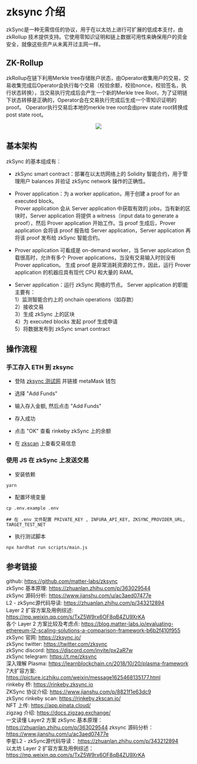 # zksync 介绍   
zkSync是一种无需信任的协议，用于在以太坊上进行可扩展的低成本支付，由 zkRollup 技术提供支持。它使用零知识证明和链上数据可用性来确保用户的资金安全，就像这些资产从未离开过主网一样。 

## ZK-Rollup
zkRollup在链下利用Merkle tree存储账户状态，由Operator收集用户的交易，交易收集完成后Operator会执行每个交易（校验余额，校验nonce，校验签名，执行状态转换），当交易执行完成后会产生一个新的Merkle tree Root，为了证明链下状态转移是正确的，Operator会在交易执行完成后生成一个零知识证明的proof。
Operator执行交易后本地的merkle tree root会由prev state root转换成post state root。  
<center><img src="https://github.com/Dapp-Learning-DAO/Dapp-Learning-Arsenal/blob/main/images/basic/30-zksync-layer2/zkrollup.png?raw=true" /></center>

## 基本架构

zkSync 的基本组成有：

- zkSync smart contract：部署在以太坊网络上的 Solidity 智能合约，用于管理用户 balances 并验证 zkSync network 操作的正确性。

- Prover application：为 a worker application，用于创建 a proof for an executed block。  
  Prover application 会从 Server application 中获取有效的 jobs，当有新的区块时，Server application 将提供 a witness（input data to generate a proof），然后 Prover application 开始工作。当 proof 生成后，Prover application 会将该 proof 报告给 Server application，Server application 再将该 proof 发布给 zkSync 智能合约。

- Prover application 可看成是 on-demand worker，当 Server application 负载很高时，允许有多个 Prover applications，当没有交易输入时则没有 Prover application。
生成 proof 是非常消耗资源的工作，因此，运行 Prover application 的机器应具有现代 CPU 和大量的 RAM。

- Server application：运行 zkSync 网络的节点。
Server application 的职能主要有：  
1）监测智能合约上的 onchain operations（如存款）  
2）接收交易  
3）生成 zkSync 上的区块  
4）为 executed blocks 发起 proof 生成申请  
5）将数据发布到 zkSync smart contract    

## 操作流程  
### 手工存入 ETH 到 zksync   
- 登陆 [zksync 测试网](https://wallet.zksync.io/?network=rinkeby)  并链接 metaMask 钱包  

- 选择 "Add Funds"   

- 输入存入金额, 然后点击 "Add Funds"  

- 存入成功  

- 点击 "OK" 查看 rinkeby zkSync 上的余额  

- 在 [zkscan](https://rinkeby.zkscan.io/) 上查看交易信息  

### 使用 JS 在 zkSync 上发送交易  
- 安装依赖 
```shell
yarn
``` 

- 配置环境变量  
```shell
cp .env.example .env

## 在 .env 文件配置 PRIVATE_KEY , INFURA_API_KEY, ZKSYNC_PROVIDER_URL, TARGET_TEST_NET
```

- 执行测试脚本  
```shell
npx hardhat run scripts/main.js
```

## 参考链接  
github: https://github.com/matter-labs/zksync  
zkSync 基本原理: https://zhuanlan.zhihu.com/p/363029544  
zkSync 源码分析: https://www.jianshu.com/u/ac3aed07477e  
L2 - zkSync源代码导读: https://zhuanlan.zhihu.com/p/343212894   
Layer 2 扩容方案及用例综述: https://mp.weixin.qq.com/s/TxZ5W9rx6OF8qB4ZU9XrKA   
各个 Layer 2 方案比较及考虑点:  https://blog.matter-labs.io/evaluating-ethereum-l2-scaling-solutions-a-comparison-framework-b6b2f410f955  
zkSync 官网: https://zksync.io/  
zkSync twitter: https://twitter.com/zksync  
zkSync discord: https://discord.com/invite/px2aR7w  
zkSync telegram: https://t.me/zksync  
深入理解 Plasma: https://learnblockchain.cn/2018/10/20/plasma-framework   
7大扩容方案: https://picture.iczhiku.com/weixin/message1625468135177.html  
rinkeby 桥:  https://rinkeby.zksync.io  
ZKSync 协议介绍: https://www.jianshu.com/p/8821f1e63dc9  
zkSync rinkeby scan: https://rinkeby.zkscan.io/  
NFT 上传: https://app.pinata.cloud/  
zigzag 介绍:  https://docs.zigzag.exchange/  
一文读懂 Layer2 方案 zkSync 基本原理：https://zhuanlan.zhihu.com/p/363029544
zksync 源码分析： https://www.jianshu.com/u/ac3aed07477e  
李星L2 - zkSync源代码导读： https://zhuanlan.zhihu.com/p/343212894  
以太坊 Layer 2 扩容方案及用例综述： https://mp.weixin.qq.com/s/TxZ5W9rx6OF8qB4ZU9XrKA
